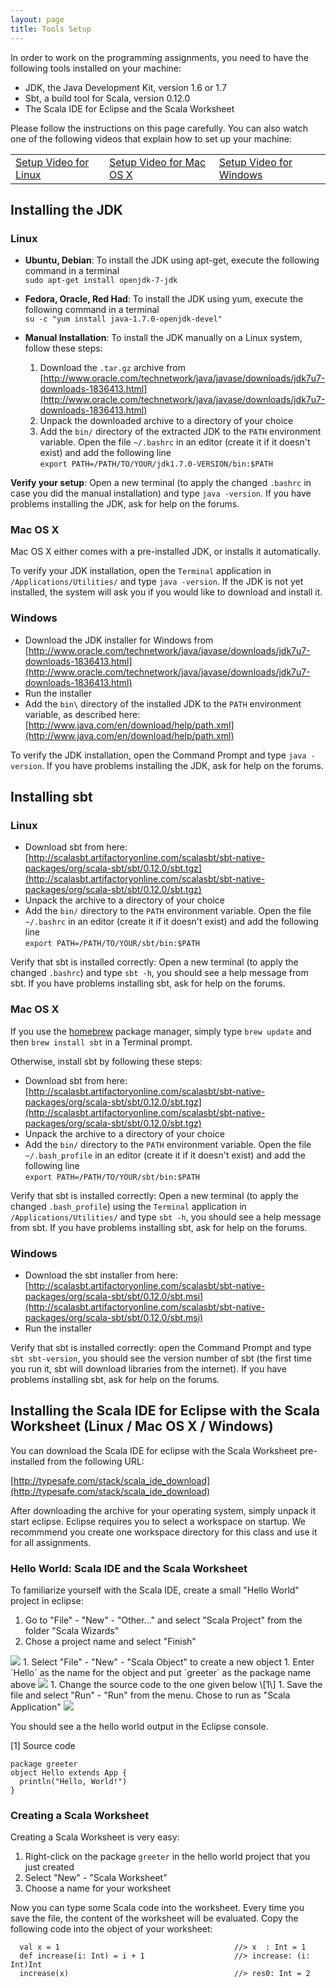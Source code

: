 ```yaml
---
layout: page
title: Tools Setup
---
```


<style type="text/css">
.bigwarn {
  color: #D00000;
  font-weight: bold;
  font-size: 1.3em;
  font-height: 100%;
}
</style>


In order to work on the programming assignments, you need to have the following tools installed on your machine:

 - JDK, the Java Development Kit, version 1.6 or 1.7
 - Sbt, a build tool for Scala, version 0.12.0
 - The Scala IDE for Eclipse and the Scala Worksheet

Please follow the instructions on this page carefully. You can also watch one of the following videos that explain how to set up your machine:

<table><tr>
  <td style="border:0"><a href="../lecture/23" class="btn">Setup Video for Linux</a></td>
  <td style="border:0"><a href="../lecture/25" class="btn">Setup Video for Mac OS X</a></td>
  <td style="border:0"><a href="../lecture/21" class="btn">Setup Video for Windows</a></td>
</tr></table>

## Installing the JDK

### Linux
* **Ubuntu, Debian**: To install the JDK using apt-get, execute the following command in a terminal  
`sudo apt-get install openjdk-7-jdk`

* **Fedora, Oracle, Red Had**: To install the JDK using yum, execute the following command in a terminal  
`su -c "yum install java-1.7.0-openjdk-devel"`

* **Manual Installation**: To install the JDK manually on a Linux system, follow these steps:

  1. Download the `.tar.gz` archive from [http://www.oracle.com/technetwork/java/javase/downloads/jdk7u7-downloads-1836413.html](http://www.oracle.com/technetwork/java/javase/downloads/jdk7u7-downloads-1836413.html)
  1. Unpack the downloaded archive to a directory of your choice
  1. Add the `bin/` directory of the extracted JDK to the `PATH` environment variable. Open the file `~/.bashrc` in an editor (create it if it doesn't exist) and add the following line  
  ```export PATH=/PATH/TO/YOUR/jdk1.7.0-VERSION/bin:$PATH```

**Verify your setup**: Open a new terminal (to apply the changed `.bashrc` in case you did the manual installation) and type `java -version`. If you have problems installing the JDK, ask for help on the forums.


### Mac OS X
Mac OS X either comes with a pre-installed JDK, or installs it automatically.

To verify your JDK installation, open the `Terminal` application in `/Applications/Utilities/` and type `java -version`. If the JDK is not yet installed, the system will ask you if you would like to download and install it.

### Windows

 - Download the JDK installer for Windows from [http://www.oracle.com/technetwork/java/javase/downloads/jdk7u7-downloads-1836413.html](http://www.oracle.com/technetwork/java/javase/downloads/jdk7u7-downloads-1836413.html)
 - Run the installer
 - Add the `bin\` directory of the installed JDK to the `PATH` environment variable, as described here: [http://www.java.com/en/download/help/path.xml](http://www.java.com/en/download/help/path.xml)

To verify the JDK installation, open the Command Prompt and type `java -version`. If you have problems installing the JDK, ask for help on the forums.


## Installing sbt

### Linux

 - Download sbt from here: [http://scalasbt.artifactoryonline.com/scalasbt/sbt-native-packages/org/scala-sbt/sbt/0.12.0/sbt.tgz](http://scalasbt.artifactoryonline.com/scalasbt/sbt-native-packages/org/scala-sbt/sbt/0.12.0/sbt.tgz)
 - Unpack the archive to a directory of your choice
 - Add the `bin/` directory to the `PATH` environment variable. Open the file `~/.bashrc` in an editor (create it if it doesn't exist) and add the following line  
```export PATH=/PATH/TO/YOUR/sbt/bin:$PATH```

Verify that sbt is installed correctly: Open a new terminal (to apply the changed `.bashrc`) and type `sbt -h`, you should see a help message from sbt. If you have problems installing sbt, ask for help on the forums.

### Mac OS X

If you use the [homebrew](http://mxcl.github.com/homebrew/) package manager, simply type `brew update` and then `brew install sbt` in a Terminal prompt.

Otherwise, install sbt by following these steps:

 - Download sbt from here: [http://scalasbt.artifactoryonline.com/scalasbt/sbt-native-packages/org/scala-sbt/sbt/0.12.0/sbt.tgz](http://scalasbt.artifactoryonline.com/scalasbt/sbt-native-packages/org/scala-sbt/sbt/0.12.0/sbt.tgz)
 - Unpack the archive to a directory of your choice
 - Add the `bin/` directory to the `PATH` environment variable. Open the file `~/.bash_profile` in an editor (create it if it doesn't exist) and add the following line  
```export PATH=/PATH/TO/YOUR/sbt/bin:$PATH```

Verify that sbt is installed correctly: Open a new terminal (to apply the changed `.bash_profile`) using the `Terminal` application in `/Applications/Utilities/` and type `sbt -h`, you should see a help message from sbt. If you have problems installing sbt, ask for help on the forums.

### Windows

 - Download the sbt installer from here: [http://scalasbt.artifactoryonline.com/scalasbt/sbt-native-packages/org/scala-sbt/sbt/0.12.0/sbt.msi](http://scalasbt.artifactoryonline.com/scalasbt/sbt-native-packages/org/scala-sbt/sbt/0.12.0/sbt.msi)
 - Run the installer

Verify that sbt is installed correctly: open the Command Prompt and type `sbt sbt-version`, you should see the version number of sbt (the first time you run it, sbt will download libraries from the internet). If you have problems installing sbt, ask for help on the forums.


## Installing the Scala IDE for Eclipse with the Scala Worksheet (Linux / Mac OS X / Windows)

You can download the Scala IDE for eclipse with the Scala Worksheet pre-installed from the following URL:

[http://typesafe.com/stack/scala_ide_download](http://typesafe.com/stack/scala_ide_download)

After downloading the archive for your operating system, simply unpack it start eclipse. Eclipse requires you to select a workspace on startup. We recommmend you create one workspace directory for this class and use it for all assignments.


### Hello World: Scala IDE and the Scala Worksheet

To familiarize yourself with the Scala IDE, create a small "Hello World" project in eclipse:

1. Go to "File" - "New" - "Other..." and select "Scala Project" from the folder "Scala Wizards"
1. Chose a project name and select "Finish"  
  <img src="https://raw.github.com/lrytz/progfun-wiki/gh-pages/images/eclipse-new-project.png"/>
1. Select "File" - "New" - "Scala Object" to create a new object
1. Enter `Hello` as the name for the object and put `greeter` as the package name above  
  <img src="https://raw.github.com/lrytz/progfun-wiki/gh-pages/images/eclipse-new-object.png"/>
1. Change the source code to the one given below \[1\]
1. Save the file and select "Run" - "Run" from the menu. Chose to run as "Scala Application"  
  <img src="https://raw.github.com/lrytz/progfun-wiki/gh-pages/images/eclipse-run-as.png"/>


You should see a the hello world output in the Eclipse console.

\[1\] Source code

    package greeter
    object Hello extends App {
      println("Hello, World!")
    }


### Creating a Scala Worksheet

Creating a Scala Worksheet is very easy:

1. Right-click on the package `greeter` in the hello world project that you just created
1. Select "New" - "Scala Worksheet"
1. Choose a name for your worksheet

Now you can type some Scala code into the worksheet. Every time you save the file, the content of the worksheet will be evaluated. Copy the following code into the object of your worksheet:

      val x = 1                                       //> x  : Int = 1
      def increase(i: Int) = i + 1                    //> increase: (i: Int)Int
      increase(x)                                     //> res0: Int = 2

